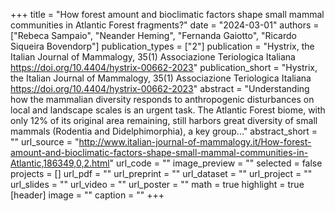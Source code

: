+++
title = "How forest amount and bioclimatic factors shape small mammal communities in Atlantic Forest fragments?"
date = "2024-03-01"
authors = ["Rebeca Sampaio", "Neander Heming", "Fernanda Gaiotto", "Ricardo Siqueira Bovendorp"]
publication_types = ["2"]
publication = "Hystrix, the Italian Journal of Mammalogy, 35(1) Associazione Teriologica Italiana https://doi.org/10.4404/hystrix-00662-2023"
publication_short = "Hystrix, the Italian Journal of Mammalogy, 35(1) Associazione Teriologica Italiana https://doi.org/10.4404/hystrix-00662-2023"
abstract = "Understanding how the mammalian diversity responds to anthropogenic disturbances on local and landscape scales is an urgent task. The Atlantic Forest biome, with only 12% of its original area remaining, still harbors great diversity of small mammals (Rodentia and Didelphimorphia), a key group..."
abstract_short = ""
url_source = "http://www.italian-journal-of-mammalogy.it/How-forest-amount-and-bioclimatic-factors-shape-small-mammal-communities-in-Atlantic,186349,0,2.html"
url_code = ""
image_preview = ""
selected = false
projects = []
url_pdf = ""
url_preprint = ""
url_dataset = ""
url_project = ""
url_slides = ""
url_video = ""
url_poster = ""
math = true
highlight = true
[header]
image = ""
caption = ""
+++
